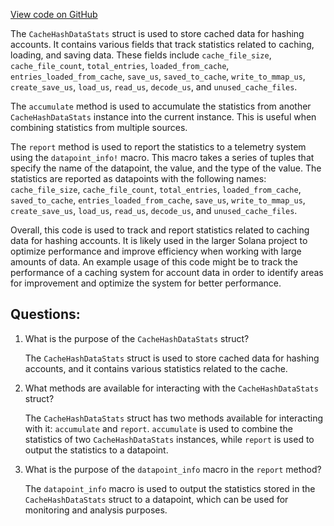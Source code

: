 [View code on GitHub](https://github.com/solana-labs/solana/blob/master/runtime/src/cache_hash_data_stats.rs)

The `CacheHashDataStats` struct is used to store cached data for hashing accounts. It contains various fields that track statistics related to caching, loading, and saving data. These fields include `cache_file_size`, `cache_file_count`, `total_entries`, `loaded_from_cache`, `entries_loaded_from_cache`, `save_us`, `saved_to_cache`, `write_to_mmap_us`, `create_save_us`, `load_us`, `read_us`, `decode_us`, and `unused_cache_files`.

The `accumulate` method is used to accumulate the statistics from another `CacheHashDataStats` instance into the current instance. This is useful when combining statistics from multiple sources.

The `report` method is used to report the statistics to a telemetry system using the `datapoint_info!` macro. This macro takes a series of tuples that specify the name of the datapoint, the value, and the type of the value. The statistics are reported as datapoints with the following names: `cache_file_size`, `cache_file_count`, `total_entries`, `loaded_from_cache`, `saved_to_cache`, `entries_loaded_from_cache`, `save_us`, `write_to_mmap_us`, `create_save_us`, `load_us`, `read_us`, `decode_us`, and `unused_cache_files`.

Overall, this code is used to track and report statistics related to caching data for hashing accounts. It is likely used in the larger Solana project to optimize performance and improve efficiency when working with large amounts of data. An example usage of this code might be to track the performance of a caching system for account data in order to identify areas for improvement and optimize the system for better performance.
## Questions: 
 1. What is the purpose of the `CacheHashDataStats` struct?
    
    The `CacheHashDataStats` struct is used to store cached data for hashing accounts, and it contains various statistics related to the cache.

2. What methods are available for interacting with the `CacheHashDataStats` struct?
    
    The `CacheHashDataStats` struct has two methods available for interacting with it: `accumulate` and `report`. `accumulate` is used to combine the statistics of two `CacheHashDataStats` instances, while `report` is used to output the statistics to a datapoint.

3. What is the purpose of the `datapoint_info` macro in the `report` method?
    
    The `datapoint_info` macro is used to output the statistics stored in the `CacheHashDataStats` struct to a datapoint, which can be used for monitoring and analysis purposes.